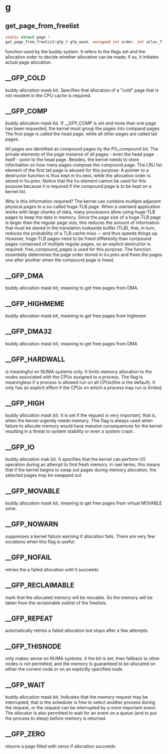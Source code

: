 # g

## get_page_from_freelist

```c
static struct page *
get_page_from_freelist(gfp_t gfp_mask, unsigned int order, int alloc_flags, const struct alloc_context *ac)
```

function used by the buddy system. It refers to the flags set and the allocation order to decide whether allocation can be made; if so, it initiates actual page allocation.

## __GFP_COLD
buddy allocation mask bit. Specifies that allocation of a "cold" page that is not resident in the CPU cache is required.

## __GFP_COMP 
buddy allocation mask bit. If __GFP_COMP is set and more than one page has been requested, the kernel must group the pages into compand pages. The first page is called the head page, while all other pages are called tail pages. 

All pages are identified as compound pages by the PG_compound bit. The private elements of the page instance of all pages - even the head page itself - point to the head page. Besides, the kernel needs to store information on how many pages compose the compound page. The LRU list element of the first tail page is abused for this purpose: A pointer to a destructor function is thus kept in lru.next, while the allocation order is stored in lru.prev. Notice that the lru element cannot be used for this purpose because it is required if the compound page is to be kept on a kernel list. 



Why is this information required? The kernel can combine multiple adjacent physical pages to a so-called huge-TLB page. When a userland application works with large chunks of data, many processors allow using huge-TLB pages to keep the data in memory. Since the page size of a huge-TLB page is larger than the regular page size, this reduces the amount of information that must be stored in the translation lookaside buffer (TLB), that, in turn, reduces the probability of a TLB cache miss -- and thus speeds things up. However, huge-TLB pages need to be freed differently than compound pages composed of multiple regular pages, so an explicit destructor is required. free_compound_pages is used for this purpose. The function essentially determines the page order stored in lru.prev and frees the pages one after another when the compound page is freed.


## __GFP_DMA
buddy allocation mask bit, meaning to get free pages from DMA.

## __GFP_HIGHMEME
buddy allocation mask bit, meaning to get free pages from highmem

## __GFP_DMA32
buddy allocation mask bit, meaning to get free pages from DMA

## __GFP_HARDWALL
is meaningful on NUMA systems only. It limits memory allocation to the nodes associated with the CPUs assigned to a process. The flag is meaningless if a process is allowed run on all CPUs(this is the default). It only has an explicit effect if the CPUs on which a process may run is limited.

## __GFP_HIGH
buddy allocation mask bit. It is set if the request is very important, that is, when the kernel urgently needs memory. This flag is always used when failure to allocate memory would have massive consequences for the kernel resulting in a threat to system stability or even a system crash.

## __GFP_IO
buddy allocation mak bit. It specifies that the kernel can perform I/O operation during an attempt to find fresh memory. In rael terms, this means that if the kernel begins to swap out pages during memory allocation, the selected pages may be swapped out.

## __GFP_MOVABLE
buddy allocation mask bit, meaning to get free pages from virtual MOVABLE zone.

## __GFP_NOWARN
suppresses a kernel failure warning if allocation fails. There are very few occations when this flag is useful.

## __GFP_NOFAIL
retries the a failed allocation until it succeeds

## __GFP_RECLAIMABLE
mark that the allocated memory will be movable. So the memory will be taken from the reclaimable sublist of the freelists.

## __GFP_REPEAT
automatically retries a failed allocation but stops after a few attempts.

## __GFP_THISNODE
only makes sense on NUMA systems. It the bit is set, then fallback to other nodes is not permitted, and the memory is guaranteed to be allocated on either the current node or on an explicitly specified node.

## __GFP_WAIT
buddy allocation mask bit. Indicates that the memory request may be interrupted; that is the scheduler is free to select another process during the request, or the request can be interrupted by a more important event. The allocator is also permitted to wait for an event on a queue (and to put the process to sleep) before memory is returned.

## __GFP_ZERO
returns a page filled with zeros if allocation succeeds

